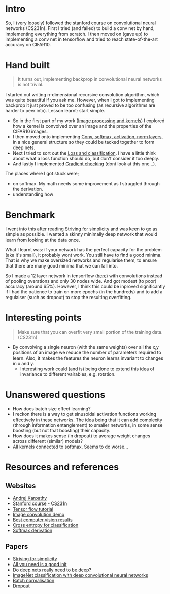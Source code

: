 
# Intro

So, I (very loosely) followed the stanford course on convolutional neural networks (CS231n). First I tried (and failed) to build a conv net by hand, implementing everything from scratch. I then moved on (gave up) to implementing a conv net in tensorflow and tried to reach state-of-the-art accuracy on CIFAR10.

# Hand built

> It turns out, implementing backprop in convolutional neural networks is not trivial. 

I started out writing n-dimensional recursive convolution algorithm, which was quite beautiful if you ask me. However, when I got to implementing backprop it just proved to be too confusing (as recursive algorithms are harder to peer into). Lesson learnt: start simple.

* So in the first part of my work ([Image processing and kernels](https://github.com/act65/Uni/blob/master/CS231n/ImagesandCIFAR10.ipynb)) I explored how a kernel is convolved over an image and the properties of the CIFAR10 images.
* I then moved onto implementing [Conv, softmax, activation, norm layers](https://github.com/act65/Uni/blob/master/CS231n/LayersArchitecture.ipynb), in a nice general structure so they could be tacked together to form deep nets.
* Next I tried to sort out the [Loss and classification](https://github.com/act65/Uni/blob/master/CS231n/ClassificationLossandOptimisation.ipynb). I have a little think about what a loss function should do, but don't consider it too deeply.
* And lastly I implemented [Gradient checking](https://github.com/act65/Uni/blob/master/CS231n/AnalysisTools.ipynb) (dont look at this one...).

The places where I got stuck were;

* on softmax. My math needs some improvement as I struggled through the derivation.
* understanding how 


# Benchmark

I went into this after reading [Striving for simplicity](http://arxiv.org/abs/1412.6806) and was keen to go as simple as possible. I wanted a skinny minimally deep network that would learn from looking at the data once.

What I learnt was: if your network has the perfect capacity for the problem (aka it's small), it probably wont work. You still have to find a good minima. That is why we make oversized networks and regularise them, to ensure that there are many good minima that we can fall into.

So I made a 12 layer network in tensorflow ([here](https://github.com/act65/Uni/blob/master/CS231n/DeepNet%20in%20TF.ipynb)) with convolutions instead of pooling overations and only 30 nodes wide. And got modest (to poor) accuracy (around 65%). However, I think this could be inproved significantly if I had the patience to train on more epochs (in the hundreds) and to add a regulaiser (such as dropout) to stop the resulting overfitting.

# Interesting points

> Make sure that you can overfit very small portion of the training data. (CS231n)

* By convolving a single neuron (with the same weights) over all the x,y positions of an image we reduce the number of parameters required to learn. Also, it makes the features the neuron learns invariant to changes in x and y. 
    * Interesting work could (and is) being done to extend this idea of invariance to different vairables, e.g. rotation.


# Unanswered questions

* How does batch size effect learning?
* I reckon there is a way to get sinusoidal activation functions working effectively in these networks. The idea being that it can add complexity (through information entanglement) to smaller networks, in some sense boosting (but not that boosting) their capacity.
* How does it makes sense (in dropout) to average weight changes across different (similar) models?
* All kernels connected to softmax. Seems to do worse...

# Resources and references

## Websites

* [Andrej Karpathy](https://cs.stanford.edu/people/karpathy/convnetjs/demo/cifar10.html)
* [Stanford course - CS231n](http://cs231n.stanford.edu/)
* [Tensor flow tutorial](https://www.tensorflow.org/versions/r0.7/tutorials/deep_cnn/index.html)
* [Image convolution demo](https://tonysyu.github.io/ipython-jupyter-widgets-an-image-convolution-demo.html#.VtngZZN96zY)
* [Best computer vision results](http://rodrigob.github.io/are_we_there_yet/build/classification_datasets_results.html#53544c2d3130)
* [Cross entropy for classification](https://jamesmccaffrey.wordpress.com/2013/11/05/why-you-should-use-cross-entropy-error-instead-of-classification-error-or-mean-squared-error-for-neural-network-classifier-training/)
* [Softmax derivation](http://stats.stackexchange.com/questions/79454/softmax-layer-in-a-neural-network)

## Papers

* [Striving for simplicity](http://arxiv.org/abs/1412.6806)
* [All you need is a good init](http://arxiv.org/abs/1511.06422)
* [Do deep nets really need to be deep?](http://arxiv.org/pdf/1312.6184.pdf)
* [ImageNet classification with deep convolutional neural networks](http://www.cs.toronto.edu/~fritz/absps/imagenet.pdf)
* [Batch normalisation](http://arxiv.org/abs/1502.03167)
* [Dropout](http://www.cs.toronto.edu/~fritz/absps/dropout.pdf)
